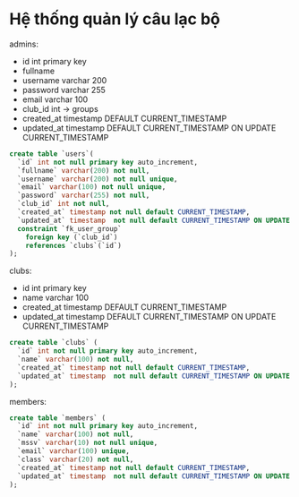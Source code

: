 # Hệ thống quản lý câu lạc bộ

admins:

- id int primary key
- fullname
- username varchar 200
- password varchar 255
- email varchar 100
- club_id int -> groups
- created_at timestamp DEFAULT CURRENT_TIMESTAMP
- updated_at timestamp DEFAULT CURRENT_TIMESTAMP ON UPDATE CURRENT_TIMESTAMP

```sql
create table `users`(
  `id` int not null primary key auto_increment,
  `fullname` varchar(200) not null,
  `username` varchar(200) not null unique,
  `email` varchar(100) not null unique,
  `password` varchar(255) not null,
  `club_id` int not null,
  `created_at` timestamp not null default CURRENT_TIMESTAMP,
  `updated_at` timestamp  not null default CURRENT_TIMESTAMP ON UPDATE CURRENT_TIMESTAMP,
  constraint `fk_user_group`
    foreign key (`club_id`)
    references `clubs`(`id`)
);
```

clubs:

- id int primary key
- name varchar 100
- created_at timestamp DEFAULT CURRENT_TIMESTAMP
- updated_at timestamp DEFAULT CURRENT_TIMESTAMP ON UPDATE CURRENT_TIMESTAMP

```sql
create table `clubs` (
  `id` int not null primary key auto_increment,
  `name` varchar(100) not null,
  `created_at` timestamp not null default CURRENT_TIMESTAMP,
  `updated_at` timestamp  not null default CURRENT_TIMESTAMP ON UPDATE CURRENT_TIMESTAMP
);
```

members:

```sql
create table `members` (
  `id` int not null primary key auto_increment,
  `name` varchar(100) not null,
  `mssv` varchar(10) not null unique,
  `email` varchar(100) unique,
  `class` varchar(20) not null,
  `created_at` timestamp not null default CURRENT_TIMESTAMP,
  `updated_at` timestamp  not null default CURRENT_TIMESTAMP ON UPDATE CURRENT_TIMESTAMP
);
```